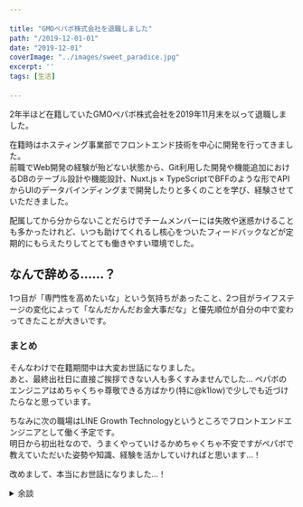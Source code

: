 ```yaml
---

title: "GMOペパボ株式会社を退職しました"
path: "/2019-12-01-01"
date: "2019-12-01"
coverImage: "../images/sweet_paradice.jpg"
excerpt: ''
tags: [生活]

---
```


2年半ほど在籍していたGMOペパボ株式会社を2019年11月末を以って退職しました。  

在籍時はホスティング事業部でフロントエンド技術を中心に開発を行ってきました。  
前職でWeb開発の経験が殆どない状態から、Git利用した開発や機能追加におけるDBのテーブル設計や機能設計、Nuxt.js × TypeScriptでBFFのような形でAPIからUIのデータバインディングまで開発したりと多くのことを学び、経験させていただきました。  

配属してから分からないことだらけでチームメンバーには失敗や迷惑かけることも多かったけれど、いつも助けてくれるし核心をついたフィードバックなどが定期的にもらえたりしてとても働きやすい環境でした。

## なんで辞める……？
1つ目が「専門性を高めたいな」という気持ちがあったこと、2つ目がライフステージの変化によって「なんだかんだお金大事だな」と優先順位が自分の中で変わってきたことが大きいです。

### まとめ

そんなわけで在籍期間中は大変お世話になりました。  
あと、最終出社日に直接ご挨拶できない人も多くすみませんでした…
ペパボのエンジニアはめちゃくちゃ尊敬できる方ばかり(特に@k1low)で少しでも近づけたらなと思っています。

ちなみに次の職場はLINE Growth Technologyというところでフロントエンドエンジニアとして働く予定です。  
明日から初出社なので、うまくやっていけるかめちゃくちゃ不安ですがペパボで教えていただいた姿勢や知識、経験を活かしていければと思います…！

改めまして、本当にお世話になりました…！

<details>

<summary>余談</summary>

#### 下戸だし飲み会みたいな送別会しないでいいと伝えてたら会場がスイパラでした。

<blockquote class="twitter-tweet"><p lang="ja" dir="ltr">送別会、スイパラなんやが… <a href="https://t.co/bIlmxyL9o1">pic.twitter.com/bIlmxyL9o1</a></p>&mdash; すねこすり (@sunecosuri) <a href="https://twitter.com/sunecosuri/status/1196367776497065984?ref_src=twsrc%5Etfw">November 18, 2019</a></blockquote> <script async src="https://platform.twitter.com/widgets.js" charset="utf-8"></script>


初スイパラでした。記念に撮ってもらった写真。  
チームのメンバーと一緒に撮ってもらうのは恥ずかしかったので1人です。

<img src="../images/sweet_paradice.jpg">

その後、一人予算500円前後でぼくが喜びそうなものを一部の方々からそれぞれいただきました。  
実用的なものから次の職場で使ってほしいもの、夢、童心に帰れる食事セット、など個々人のセンスを感じて大喜利みたいで面白かったです。  
左上から時計回りにリストにするとこんな感じです。

* 狂ったバスのパスケース
* 柴犬カレンダー
* 食べる酵素
* モンチッチぬいぐるみキーホルダー
* 情報量の多いパッケージの紅茶
* 中古ゲーム3点セット
* スクラッチくじ5枚
* 離乳食
* 情緒不安定な表情の牛乳がプリントされた巾着

<img src="../images/present.jpg">

個人的に食品関連は絶対に自分で買うことなさそうなので楽しみです。  
離乳食、奥さんに見せたら「小腹空いたときにでも一緒に食べよっか」と言ってたので食品関連は後日レビューできればなって思います。



</details>
